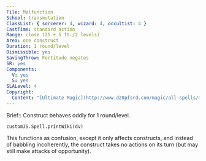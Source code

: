 ```yaml
---
File: Malfunction
School: transmutation
ClassList: { sorcerer: 4, wizard: 4, occultist: 4 }
CastTime: standard action
Range: close (25 + 5 ft./2 levels)
Area: one construct
Duration: 1 round/level
Dismissible: yes
SavingThrow: Fortitude negates
SR: yes
Components:
  V: yes
  S: yes
SLALevel: 4
Copyright:
  Content: "[Ultimate Magic](http://www.d20pfsrd.com/magic/all-spells/m/malfunction)"
---
```

Brief:: Construct behaves oddly for 1 round/level.

```dataviewjs
customJS.Spell.printWiki(dv)
```

This functions as confusion, except it only affects constructs, and instead of babbling incoherently, the construct takes no actions on its turn (but may still make attacks of opportunity).
